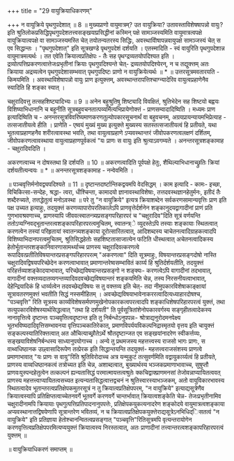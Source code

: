 +++
title = "29 वायुक्रियाधिकरणम्"

+++
न वायुक्रिये पृथगुपदेशात् ॥ 8 ॥ मुख्यप्राणो वायुमात्रम्? उत वायुक्रिया? उतावस्ताविशेषषापन्नो वायुः? इति श्रुतिलोकप्रसिद्धिपृथगुपदेशतत्त्वसङ्खयाप्रसिद्धीनां कस्मिन् पक्षे सामञ्जस्यमिति वायुमात्रत्वपक्षे वायुक्रियात्वपक्षे वा सामञ्जस्यमस्ति चेत् तयोतन्यतरस्य सिद्धिः, अवस्थाविोषापन्नवायुपक्षे सामञ्जस्यं चेत् स एव सिद्धान्तः । "पृथगुपदेशात्" इति सूत्रखण्डे पृथगुपदेशं दर्शयति । एतस्मादिति - स्वं वायुरिति पृथगुपदेशान्न वायुमात्रमत्यर्थः । तत एवेति क्रियात्वप्रतिक्षेपः - तैः सह पृथग्द्रव्यतयोपदिश्यत इति । द्रव्योत्पत्तिप्रकरणत्वात्तेजःप्रभृतीनां क्रियाः पृथगुपदिश्यन्ते चेत्- द्रव्यतयोपदिश्येरन्, न च तद्युक्त्तम् अतः क्रियाया अद्रव्यत्वेन पृथगुपदेशासम्भवात् पृथगुपदिष्टः प्राणो न वायुक्रियेत्यर्थः ॥ * ॥ उत्तरसूत्रमवतारयति - किमयमिति । अवस्थाविशेषापन्नो वायुः प्राण इत्युक्त्तम्, अवस्थान्तरापत्तिश्चाग्न्यादेरिव वायुत्वप्रहाणेनैव स्यादिति हि शङ्का स्यात् ।

चक्षुरादिवत्तु तत्सहशिष्ट्यादिभ्यः ॥ 9 ॥ अनेन बहुश्रुतिषु शिष्ट्यादि विवक्षितं, श्रुतिभेदेन सह शिष्टयो बह्वयः विशिष्याभिधानानि च बहूनीति सूत्रबहुवचनतात्पय्यर्मित्यभिप्रायेणोक्त्तं - प्राणसम्वादादिष्विति । मध्यमः प्राण इत्यादिष्विति च - अनन्तरसूत्रविवरिष्यमाणकरणतुल्योपकारसूचनार्थं वा बहुवचनम्, अग्रयप्रायन्यायमभिप्रेत्याह - तत्सजातीयत्वे हीति । प्राणेति - एष्वयं मुख्यं मुख्य इत्युक्त्ते मुख्यस्य सतस्तत्सजातीयत्वं हि प्रतीयते, यथा भूतत्वाप्रहाणहनैव शरीरत्वावस्था भवति, तथा वायुत्वाप्रहाणे ऽप्यवस्थान्तरं जीवोपकरणत्वलक्षणं दर्शितम्, जीवोपकरणत्वावस्थाया वायुत्वाप्रहाणपूर्वकत्वं "यः प्राणः स वायुः इति श्रुत्याऽवगम्यते । अनन्तरसूत्रशङ्कामाह - चक्षुरादिवदिति ।

अकरणत्वाच्च न दोषस्तथा हि दर्शयति ॥ 10 ॥ अकरणत्वादिति पूर्वपक्षे हेतुः, शैथिल्याभिधानाच्छ्रुतिः क्रियां दर्शयतीत्यन्वयः ॥ * ॥ अनन्तरसूत्रशङ्कामाह - नन्वेवमिति ।

॥ पञ्चवृत्तिर्मनोवद्व्यपदिश्यते ॥ 11 ॥ दृष्टान्तदार्ष्टान्तिकद्वयमपि वेदसिद्धम् । काम इत्यादि - कामः- इच्छा, विचिकित्सा-सन्देहः, श्रद्धा- त्वरा, धीश्चिन्ता, कामादयो ज्ञानावस्थाविशेषाः, तत्तदवस्थज्ञानहेतुर्मनः, इतीदं तैः शब्दैरुच्यते, तत्तद्धेतुत्वं मनोऽवस्था ॥ परे तु "न वायुक्रिये" इत्यत्र क्रियाशब्देन सर्वकरणसामान्यवृत्तिः प्राण इति पक्ष उच्यत इत्याहुः, तदयुक्त्तं करणव्यापारोपरतिकालेऽपि प्राणवृत्तेर्दर्शनेन शङ्कानुदयद्वागादीनां प्राणं प्रति गुणभावश्रवणाच्च, प्राणस्यापि जीववत्स्वातन्त्र्यप्रसङ्गपरिहारपरं च "चक्षुरादिव"दिति सूत्रं वर्णयन्ति ततोऽप्यग्निवद्भूतान्तरत्वशङ्कापरिहारपरत्वमुचितम्, स्वातन्त्र्े व्युदस्तेऽपि तस्याः शङ्कायाः स्थितत्वात् करणत्वेन तस्यां परिहृतायां स्वातन्त्र्यशङ्काया दूरोत्सारितत्वात्, आदिशब्दस्य चाचेतनत्वादिग्राहकत्वादपि विशिष्याभिदानपरत्वमुचितम्, श्रुतिसिद्धहेतोः सहशिष्टतासाजात्येन फटिति धीस्थत्वात् अचेतनत्वादिकस्य हेतोर्भूतान्तरशङ्कानिवारणासामर्थ्याच्च प्राणस्य चक्षुरादिवत्करणत्वे रूपादिवत्प्रतीतिविषयान्तरप्रसङ्गपरिहारपरत्म् "अकरणत्वा" दिति सूत्रमाहुः, विषयान्तरप्रसङ्गदोषो नास्ति चक्षुरादिवद्विषयपरिच्छेदेन करणत्वाभावात् प्रमाणान्तरेष्वसम्भावितं कार्य्य हि श्रुतिर्दर्शयतीति, तदयुक्त्तं परिहर्त्तव्याशङ्काेदयाभावात्, परिच्छेद्यविषयान्तरप्रसङ्गो न शङ्क्यः- करणत्वेऽपि वागादीनां तदभावात्, वागादीनां वक्त्तव्यदातव्यगन्तव्यादिवदवच्छेद्यविषयान्तरं शङ्कयमिति चेन्न, तस्य निरसनीयत्वाभावात्, देहेन्द्रियादिकं हि धार्य्यत्वेन तदवच्छेद्यविषयः स तु वक्त्तव्य इति चेत्- तदा नीमुपकारविशेषाकाङ्क्षायां सूत्रावतरणमुक्त्तं भवतीति सिद्धं नस्समीहितम् । अवच्छेद्यविषयाभावेनाकररत्वादित्यध्याहारदोषश्च, "पञ्चवृत्ति" रिति सूत्रस्य कार्य्यविशेषसर्मपणमुखेनोपकारकत्वपरत्वादपि शङ्काधिशेषपरिहारपरत्वं युक्त्तं, तथा सत्युपकारविशेषस्यार्थसिद्धत्वात् "तथा हि दर्शयती" ति पूर्वसूत्रितांशेनोपकारवर्गस्य सङ्गृहीतत्वादेकस्य नानावृत्तित्वे दृष्टान्तः पञ्चवृत्तित्वदृष्टान्त इति तु निर्बन्धोऽनुपपन्नः- श्रोत्राद्यनुरोदमनपेक्ष्य भूतभविष्यदादिवृत्तिसम्भावनया वृत्तिपञ्चकातिरेकात्, प्रमाणविपर्ययविकल्पनिद्रास्मृतयो वृत्तय इति चायुक्त्तं सङ्कल्पस्यातिरिक्त्तत्वात् अत औचित्याच्छ्रौतेऽर्थे श्रौतदृष्टान्जत एव सङ्खयांनादरेण स्वीकर्त्तव्यः, सङ्खयाविशेषनिर्बन्धस्य साध्यानुपयोगाच्च । अन्ये तु प्रथमजस्य महत्तत्त्वस्य राजसो भागः प्राणः, स वाथ्वधिष्ठानक उछ्वासादिरूपेण तत्प्रेरक इति सिद्धान्तयन्ति तदयुक्त्तं- महत्तत्त्वराजसंशस्य प्राणत्वे प्रमाणाभावात् "यः प्राणः स वायु"रिति श्रुतिविरोदाच्च अत्र यन्मुकुटं तत्सुवर्णमिति वद्वायुकार्य्यत्वं हि प्रतीयते, प्राणस्य वाय्वधिष्ठानकत्वं तत्रोच्यत इति चेन्न, अशाब्दत्वात्, बुख्यार्थस्य भञ्जकप्रमाणाभावाच्च, सुषुप्तौ प्राणवःयुस्पन्दहेतुत्वेन तत्कल्पनं ह्यन्यतासिद्धं परमात्मायत्तत्वश्रुतेः क्कचिद्वाक्प्राणमनसां तेजोवन्नाप्यायितत्ववत् प्राणस्य महत्तत्त्वाप्यायितत्वसच्यत इत्यन्यतासिद्धत्वात्तद्वचनं न श्रुतिस्वारस्याभञ्जकम्, अतो वायुविकारभावस्य स्थितत्वादेव भूतान्तरत्वप्रतिक्षेपकमुतरसूत्रं न तु क्रियात्वप्रतिक्षेपपरम्, "न वायुक्रिये" इत्याद्यसूत्रेणैव क्रियात्वस्यापि प्रतिक्षिप्तत्वाच्चेतनवर्गे भूतवर्गे करणवर्गे चान्तर्भावात् क्रियात्वशङ्केति चेन्न- तेजःप्रभृतीनामिव चक्षुरादीनामपि क्रियायाः पृथगुत्पत्तिप्रतिपादनानुपपत्तेः, प्रतिक्षेपकयुकत्यनादरेण शङ्कोदये वायुमात्रत्वशङ्काया अप्यवस्थानात्तद्विषयेणापि सूत्रान्तरेण भवितव्यं, न च क्रियात्वप्रतिक्षेपकयुक्त्तेराद्यसूत्रेऽनभिधिद्िसतत्वं "न वायुक्रिये" इति प्रतिज्ञाया हेतोश्चानन्वितत्वप्रसङ्गात् "पञ्चवृत्ति"रितिसूत्रमपि वृत्यन्तरायोगेन करणवृत्तित्वप्रतिक्षेपपरमित्यप्ययुक्त्तं क्रियात्वस्य निरस्तत्वात्, अतः प्राणादीनां तत्त्वान्तरत्वशङ्कापरिहारपरत्वं युक्त्तम् ॥

॥ वायुक्रियाधिकरणं समाप्तम् ॥


